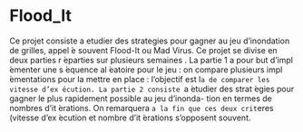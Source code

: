# Flood_It
Ce projet consiste a etudier des strategies pour gagner au jeu d’inondation de grilles, appel ́e souvent Flood-It ou Mad Virus.
Ce projet se divise en deux parties r ́eparties sur plusieurs semaines . 
La partie 1 a pour but d’impl ́ementer une s ́equence al ́eatoire pour le jeu : on compare plusieurs impl ́ementations pour la mettre en place : l’objectif est l`a de comparer les vitesse d’ex ́ecution.
La partie 2 consiste `a  ́etudier des strat ́egies pour gagner le plus rapidement possible au jeu d’inonda- tion en termes de nombres d’it ́erations.
On remarquera `a la fin que ces deux crit`eres (vitesse d’ex ́ecution et nombre d’it ́erations s’opposent souvent.
